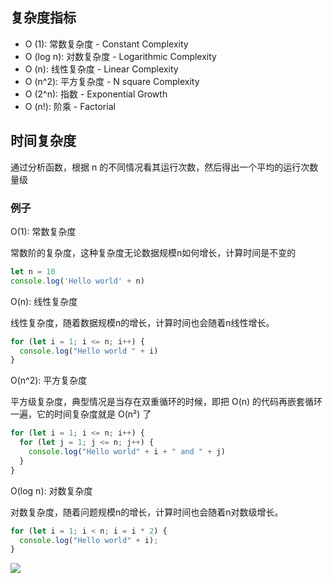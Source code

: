 <!--
 * @Author: your name
 * @Date: 2020-05-21 23:24:17
 * @LastEditTime: 2020-05-31 02:06:06
 * @LastEditors: Please set LastEditors
 * @Description: In User Settings Edit
 * @FilePath: \vuepress-blog\docs\blog\Other-Library\算法初探.md
--> 
## 复杂度指标
- O (1): 常数复杂度 - Constant Complexity
- O (log n): 对数复杂度 - Logarithmic Complexity
- O (n): 线性复杂度 - Linear Complexity
- O (n^2): 平方复杂度 - N square Complexity
- O (2^n): 指数 - Exponential Growth
- O (n!): 阶乘 - Factorial

## 时间复杂度
通过分析函数，根据 n 的不同情况看其运行次数，然后得出一个平均的运行次数量级

### 例子
O(1): 常数复杂度

常数阶的复杂度，这种复杂度无论数据规模n如何增长，计算时间是不变的

```js
let n = 10
console.log('Hello world' + n)
```
O(n): 线性复杂度

线性复杂度，随着数据规模n的增长，计算时间也会随着n线性增长。

```js
for (let i = 1; i <= n; i++) {
  console.log("Hello world " + i)
}
```
O(n^2): 平方复杂度

平方级复杂度，典型情况是当存在双重循环的时候，即把 O(n) 的代码再嵌套循环一遍，它的时间复杂度就是 O(n²) 了

```js
for (let i = 1; i <= n; i++) {
  for (let j = 1; j <= n; j++) {
  	console.log("Hello world" + i + " and " + j)
  }
}
```
O(log n): 对数复杂度

对数复杂度，随着问题规模n的增长，计算时间也会随着n对数级增长。

```js
for (let i = 1; i < n; i = i * 2) {
  console.log("Hello world" + i);
}
```
 
![](https://i.loli.net/2020/05/31/Zlx5c4E8kjdgwVF.png)